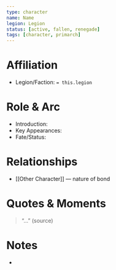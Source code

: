 ```yaml
---
type: character
name: Name
legion: Legion
status: [active, fallen, renegade]
tags: [character, primarch]
---
```

# Affiliation
- Legion/Faction: `= this.legion`

# Role & Arc
- Introduction:  
- Key Appearances:  
- Fate/Status:  

# Relationships
- [[Other Character]] — nature of bond

# Quotes & Moments
> “...” (source)

# Notes
-
